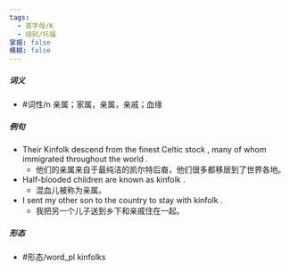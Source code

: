 ```yaml
---
tags:
  - 首字母/K
  - 级别/托福
掌握: false
模糊: false
---
```

##### 词义
- #词性/n  亲属；家属，亲属，亲戚；血缘
##### 例句
- Their Kinfolk descend from the finest Celtic stock , many of whom immigrated throughout the world .
	- 他们的亲属来自于最纯洁的凯尔特后裔，他们很多都移居到了世界各地。
- Half-blooded children are known as kinfolk .
	- 混血儿被称为亲属。
- I sent my other son to the country to stay with kinfolk .
	- 我把另一个儿子送到乡下和亲戚住在一起。
##### 形态
- #形态/word_pl kinfolks
